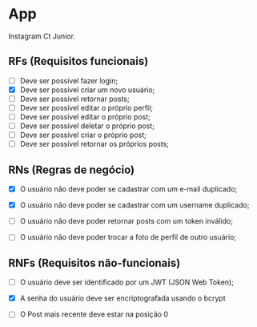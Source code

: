 # App

Instagram Ct Junior.

## RFs (Requisitos funcionais)

- [ ] Deve ser possível fazer login;
- [X] Deve ser possível criar um novo usuário;
- [ ] Deve ser possível retornar posts;
- [ ] Deve ser possível editar o próprio perfil;
- [ ] Deve ser possível editar o próprio post;
- [ ] Deve ser possível deletar o próprio post;
- [ ] Deve ser possível criar o próprio post;
- [ ] Deve ser possível retornar os próprios posts;

## RNs (Regras de negócio)

- [X] O usuário não deve poder se cadastrar com um e-mail duplicado;
- [X] O usuário não deve poder se cadastrar com um username duplicado;

- [ ] O usuário não deve poder retornar posts com um token inválido;

- [ ] O usuário não deve poder trocar a foto de perfil de outro usuário;

## RNFs (Requisitos não-funcionais)

- [ ] O usuário deve ser identificado por um JWT (JSON Web Token);
- [X] A senha do usuário deve ser encriptografada usando o bcrypt
- [ ] O Post mais recente deve estar na posição 0
 
